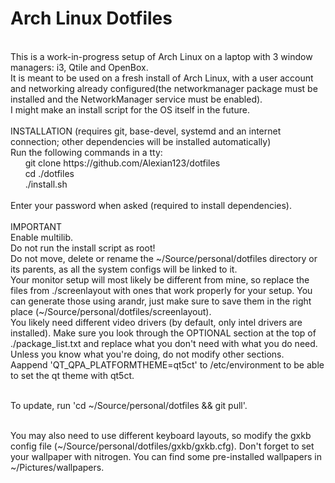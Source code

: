 # Arch Linux Dotfiles
<br>
This is a work-in-progress setup of Arch Linux on a laptop with 3 window managers: i3, Qtile and OpenBox.<br>
It is meant to be used on a fresh install of Arch Linux, with a user account and networking already configured(the networkmanager package must be installed and the NetworkManager service must be enabled).<br>
I might make an install script for the OS itself in the future.<br>
<br>
INSTALLATION (requires git, base-devel, systemd and an internet connection; other dependencies will be installed automatically)<br>
Run the following commands in a tty:<br>
&nbsp;&nbsp;&nbsp;&nbsp;&nbsp;&nbsp;git clone https://github.com/Alexian123/dotfiles<br>
&nbsp;&nbsp;&nbsp;&nbsp;&nbsp;&nbsp;cd ./dotfiles<br>
&nbsp;&nbsp;&nbsp;&nbsp;&nbsp;&nbsp;./install.sh<br>
<br>
Enter your password when asked (required to install dependencies).
<br><br>
IMPORTANT<br>
Enable multilib.<br>
Do not run the install script as root!<br>
Do not move, delete or rename the ~/Source/personal/dotfiles directory or its parents, as all the system configs will be linked to it.<br>
Your monitor setup will most likely be different from mine, so replace the files from ./screenlayout with ones that work properly for your setup. You can generate those using arandr, just make sure to save them in the right place (~/Source/personal/dotfiles/screenlayout).<br>
You likely need different video drivers (by default, only intel drivers are installed). Make sure you look through the OPTIONAL section at the top of ./package_list.txt and replace what you don't need with what you do need. Unless you know what you're doing, do not modify other sections.<br>
Aappend 'QT_QPA_PLATFORMTHEME=qt5ct' to /etc/environment to be able to set the qt theme with qt5ct.<br><br>

To update, run 'cd  ~/Source/personal/dotfiles && git pull'.<br><br>

You may also need to use different keyboard layouts, so modify the gxkb config file (~/Source/personal/dotfiles/gxkb/gxkb.cfg).
Don't forget to set your wallpaper with nitrogen. You can find some pre-installed wallpapers in ~/Pictures/wallpapers.
